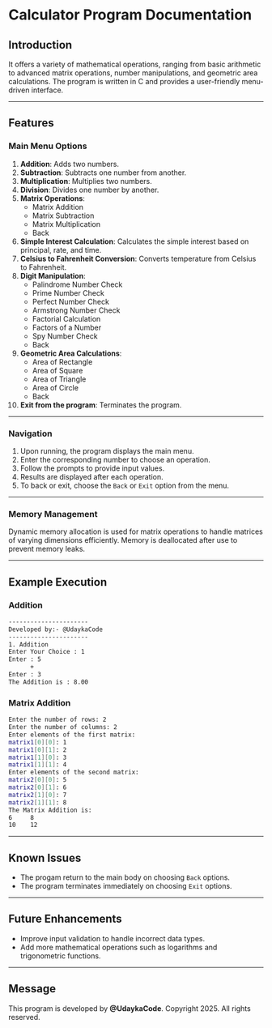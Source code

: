 # Calculator Program Documentation

## Introduction
It offers a variety of mathematical operations, ranging from basic arithmetic to advanced matrix operations, number manipulations, and geometric area calculations. The program is written in C and provides a user-friendly menu-driven interface.

---

## Features

### Main Menu Options
1. **Addition**: Adds two numbers.
2. **Subtraction**: Subtracts one number from another.
3. **Multiplication**: Multiplies two numbers.
4. **Division**: Divides one number by another.
5. **Matrix Operations**:
   - Matrix Addition
   - Matrix Subtraction
   - Matrix Multiplication
   - Back
6. **Simple Interest Calculation**: Calculates the simple interest based on principal, rate, and time.
7. **Celsius to Fahrenheit Conversion**: Converts temperature from Celsius to Fahrenheit.
8. **Digit Manipulation**:
   - Palindrome Number Check
   - Prime Number Check
   - Perfect Number Check
   - Armstrong Number Check
   - Factorial Calculation
   - Factors of a Number
   - Spy Number Check
   - Back
9. **Geometric Area Calculations**:
   - Area of Rectangle
   - Area of Square
   - Area of Triangle
   - Area of Circle
   - Back
10. **Exit from the program**: Terminates the program.

---

### Navigation
1. Upon running, the program displays the main menu.
2. Enter the corresponding number to choose an operation.
3. Follow the prompts to provide input values.
4. Results are displayed after each operation.
5. To back or exit, choose the `Back` or `Exit` option from the menu.

---

### Memory Management
Dynamic memory allocation is used for matrix operations to handle matrices of varying dimensions efficiently. Memory is deallocated after use to prevent memory leaks.

---

## Example Execution

### Addition
```bash
----------------------
Developed by:- @UdaykaCode
----------------------
1. Addition
Enter Your Choice : 1
Enter : 5
      +     
Enter : 3
The Addition is : 8.00
```

### Matrix Addition
```bash
Enter the number of rows: 2
Enter the number of columns: 2
Enter elements of the first matrix:
matrix1[0][0]: 1
matrix1[0][1]: 2
matrix1[1][0]: 3
matrix1[1][1]: 4
Enter elements of the second matrix:
matrix2[0][0]: 5
matrix2[0][1]: 6
matrix2[1][0]: 7
matrix2[1][1]: 8
The Matrix Addition is:
6     8
10    12
```

---

## Known Issues
- The progam return to the main body on choosing `Back` options.
- The program terminates immediately on choosing `Exit` options.

---

## Future Enhancements
- Improve input validation to handle incorrect data types.
- Add more mathematical operations such as logarithms and trigonometric functions.

---

## Message
This program is developed by **@UdaykaCode**.
Copyright 2025. All rights reserved.

